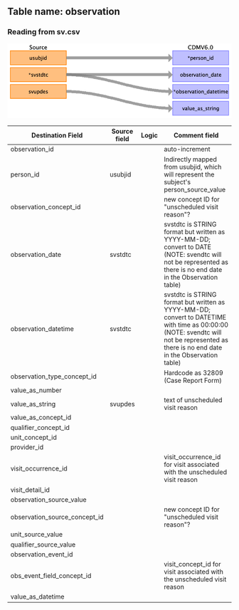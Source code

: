 ## Table name: observation

### Reading from sv.csv

![](md_files/image2.png)

| Destination Field | Source field | Logic | Comment field |
| --- | --- | --- | --- |
| observation_id |  |  | auto-increment |
| person_id | usubjid |  | Indirectly mapped from usubjid, which will represent the subject's person_source_value |
| observation_concept_id |  |  | new concept ID for "unscheduled visit reason"? |
| observation_date | svstdtc |  | svstdtc is STRING format but written as YYYY-MM-DD; convert to DATE (NOTE: svendtc will not be represented as there is no end date in the Observation table) |
| observation_datetime | svstdtc |  | svstdtc is STRING format but written as YYYY-MM-DD; convert to DATETIME with time as 00:00:00 (NOTE: svendtc will not be represented as there is no end date in the Observation table) |
| observation_type_concept_id |  |  | Hardcode as 32809 (Case Report Form) |
| value_as_number |  |  |  |
| value_as_string | svupdes |  | text of unscheduled visit reason |
| value_as_concept_id |  |  |  |
| qualifier_concept_id |  |  |  |
| unit_concept_id |  |  |  |
| provider_id |  |  |  |
| visit_occurrence_id |  |  | visit_occurrence_id for visit associated with the unscheduled visit reason |
| visit_detail_id |  |  |  |
| observation_source_value |  |  |  |
| observation_source_concept_id |  |  | new concept ID for "unscheduled visit reason"? |
| unit_source_value |  |  |  |
| qualifier_source_value |  |  |  |
| observation_event_id |  |  |  |
| obs_event_field_concept_id |  |  | visit_concept_id for visit associated with the unscheduled visit reason |
| value_as_datetime |  |  |  |

